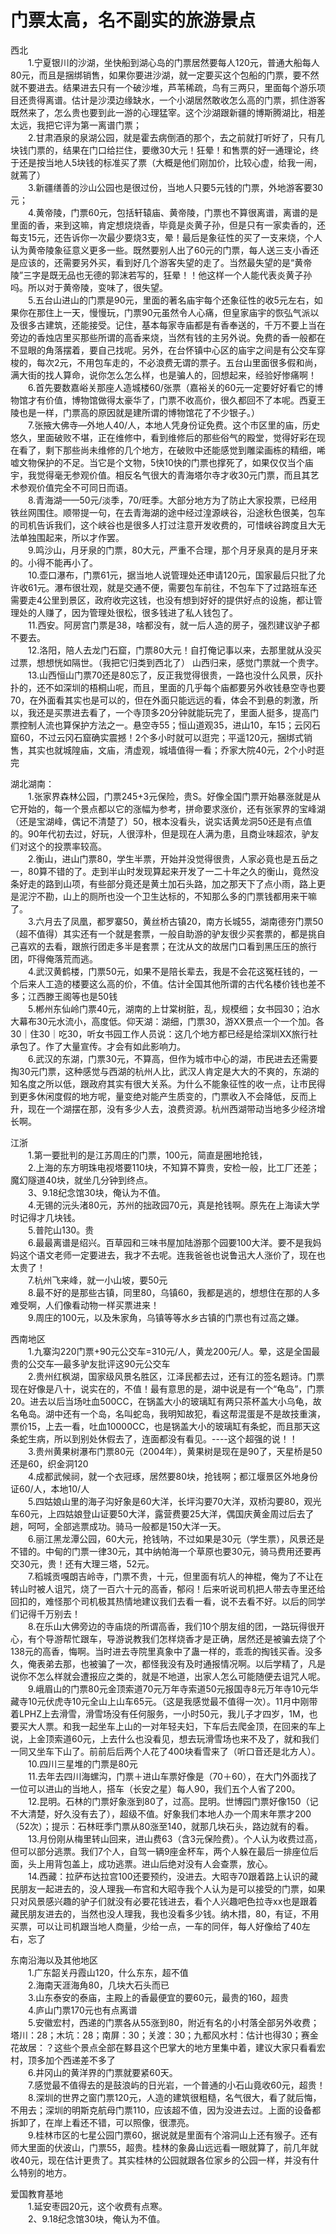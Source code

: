 # 门票太高，名不副实的旅游景点  

西北  
&emsp;&emsp;1.宁夏银川的沙湖，坐快船到湖心岛的门票居然要每人120元，普通大船每人80元，而且是捆绑销售，如果你要进沙湖，就一定要买这个包船的门票，要不然就不要进去。结果进去只有一个破沙堆，芦苇稀疏，鸟有三两只，里面每个游乐项目还贵得离谱。估计是沙漠边缘缺水，一个小湖居然敢收怎么高的门票，抓住游客既然来了，怎么贵也要到此一游的心理猛宰。这个沙湖跟新疆的博斯腾湖比，相差太远，我把它评为第一离谱门票；  
&emsp;&emsp;2.甘肃酒泉的泉湖公园，就是霍去病倒酒的那个，去之前就打听好了，只有几块钱门票的，结果在门口给拦住，要缴30大元！狂晕！和售票的好一通理论，终于还是按当地人5块钱的标准买了票（大概是他们刚加价，比较心虚，给我一闹，就蔫了）  
&emsp;&emsp;3.新疆缮善的沙山公园也是很过份，当地人只要5元钱的门票，外地游客要30元；  
&emsp;&emsp;4.黄帝陵，门票60元，包括轩辕庙、黄帝陵，门票也不算很离谱，离谱的是里面的香，来到这嘛，肯定想烧烧香，毕竟是炎黄子孙，但是只有一家卖香的，还每支15元，还告诉你一次最少要烧3支，晕！最后是象征性的买了一支来烧，个人认为黄帝陵象征意义更多一些。既然要别人出了60元的门票，每人送三支小香还是应该的，还需要另外买，看到好几个游客失望的走了。当然最失望的是“黄帝陵”三字是既无品也无德的郭沫若写的，狂晕！！他这样一个人能代表炎黄子孙吗。所以对于黄帝陵，变味了，很失望。  
&emsp;&emsp;5.五台山进山的门票是90元，里面的著名庙宇每个还象征性的收5元左右，如果你在那住上一天，慢慢玩，门票90元虽然令人心痛，但皇家庙宇的恢弘气派以及很多古建筑，还能接受。记住，基本每家寺庙都是有香奉送的，千万不要上当在旁边的香烛店里买那些所谓的高香来烧，当然有钱的主另外说。免费的香一般都在不显眼的角落摆着，要自己找呢。另外，在台怀镇中心区的庙宇之间是有公交车穿梭的，每次2元，不用包车走的，不必浪费无谓的票子。五台山里面很多假和尚，满大街的找人算命，说你怎么怎么样，也是骗人的，回想起来，经验好惨痛啊！  
&emsp;&emsp;6.首先要数嘉峪关那座人造城楼60/张票（嘉裕关的60元一定要好好看它的博物馆才有价值，博物馆做得太豪华了，门票不收高价，很久都回不了本呢。西夏王陵也是一样，门票高的原因就是建所谓的博物馆花了不少银子。）  
&emsp;&emsp;7.张掖大佛寺—外地人40/人，本地人凭身份证免费。这个市区里的庙，历史悠久，里面破败不堪，正在维修中，看到维修后的那些俗气的殿堂，觉得好彩在现在看了，剩下那些尚未维修的几个地方，在破败中还能感觉到雕梁画栋的精细，唏嘘文物保护的不足。当它是个文物，5快10快的门票也撑死了，如果仅仅当个庙宇，我觉得毫无参观价值。相反名气很大的青海塔尔寺才收30元门票，而且其艺术参观价值完全不可同日而语。  
&emsp;&emsp;8.青海湖——50元/淡季，70/旺季。大部分地方为了防止大家投票，已经用铁丝网围住。顺带提一句，在去青海湖的途中经过湟源峡谷，沿途秋色很美，包车的司机告诉我们，这个峡谷也是很多人打过注意开发收费的，可惜峡谷跨度且大无法单独围起来，所以才作罢。  
&emsp;&emsp;9.鸣沙山，月牙泉的门票，80大元，严重不合理，那个月牙泉真的是月牙来的。小得不能再小了。  
&emsp;&emsp;10.壶口瀑布，门票61元，据当地人说管理处还申请120元，国家最后只批了允许收61元。瀑布很壮观，就是交通不便，需要包车前往，不包车下了过路班车还需要走4公里到景区，政府收完这钱，也没有想到好好的提供好点的设施，都让管理处的人赚了，因为管理处很松，很多钱进了私人钱包了。  
&emsp;&emsp;11.西安。阿房宫门票是38，啥都没有，就一后人造的房子，强烈建议驴子都不要去。  
&emsp;&emsp;12.洛阳，陪人去龙门石窟，门票80大元！自打俺记事以来，去那里就从没买过票，想想恍如隔世。（我把它归类到西北了） 山西归来，感觉门票就一个贵字。  
&emsp;&emsp;13.山西恒山门票70还是80忘了，反正我觉得很贵，一路也没什么风景，灰扑扑的，还不如深圳的梧桐山呢，而且，里面的几乎每个庙都要另外收钱悬空寺也要70，在外面看其实也是可以的，但在外面只能远远的看，体会不到悬的刺激，所以，我还是买票进去看了，一个寺顶多20分钟就能玩完了，里面人挺多，提高门票控制人流也算保护方法之一。悬空寺55；恒山道观35，进山10，车15；云冈石窟60，不过云冈石窟确实震撼！2个多小时就可以逛完；平遥120元，捆绑式销售，其实也就城隍庙，文庙，清虚观，城墙值得一看；乔家大院40元，2个小时逛完  

湖北湖南：  
&emsp;&emsp;1.张家界森林公园，门票245+3元保险，贵S。好像全国门票开始暴涨就是从它开始的，每一个景点都以它的涨幅为参考，拼命要求涨价，还有张家界的宝峰湖（还是宝湖峰，偶记不清楚了）50，根本没看头，说实话黄龙洞50还是有点值的。90年代初去过，好玩，人很淳朴，但是现在人满为患，且商业味超浓，驴友们对这个的投票率较高。  
&emsp;&emsp;2.衡山，进山门票80，学生半票，开始并没觉得很贵，人家必竟也是五岳之一，80算不错的了。走到半山时发现算起来开发了一二十年之久的衡山，竟然没条好走的路到山项，有些部分竟还是黄土加石头路，加之那天下了点小雨，路上更是泥泞不勘，山上的厕所也没一个卫生达标的，不知那么多的门票钱都用来干嘛了。  
&emsp;&emsp;3.六月去了凤凰，都罗寨50，黄丝桥古镇20，南方长城55，湖南德夯门票50（超不值得）其实还有一个就是套票，一般自助游的驴友很少买套票的，都是挑自己喜欢的去看，跟旅行团走多半是套票；在沈从文的故居门口看到黑压压的旅行团，吓得俺落荒而逃。  
&emsp;&emsp;4.武汉黄鹤楼，门票50元，如果不是陪长辈去，我是不会花这冤枉钱的，一个后来人工造的楼要这么高的价，不值。估计全国其他所谓的古代名楼价钱也差不多；江西滕王阁等也是50钱  
&emsp;&emsp;5.郴州东仙岭门票40元，湖南的上廿棠树脏，乱，规模细；女书园30；泊水大幕布30元水流小，高度低。仰天湖：湖细，门票30，游XX景点一个一个加。各30｜住30｜吃30，听女书园工作人员说：这几个地方都已经是给深圳XX旅行社承包了。作了大量宣传。才会有如此影响力。  
&emsp;&emsp;6.武汉的东湖，门票30元，不算高，但作为城市中心的湖，市民进去还需要掏30元门票，这种感觉与西湖的杭州人比，武汉人肯定是大大的不爽的，东湖的知名度之所以低，跟政府其实有很大关系。为什么不能象征性的收一点，让市民得到更多休闲度假的地方呢，量变绝对能产生质变的，门票收入不会降低，反而上升，现在一个湖摆在那，没有多少人去，浪费资源。杭州西湖带动当地多少经济增长啊。  

江浙  
&emsp;&emsp;1.第一要批判的是江苏周庄的门票，100元，简直是圈地抢钱，  
&emsp;&emsp;2.上海的东方明珠电视塔要110块，不知算不算贵，安检一般，比工厂还差；魔幻隧道40块，就坐几分钟到终点。  
&emsp;&emsp;3、9.18纪念馆30块，俺认为不值。  
&emsp;&emsp;4.无锡的沅头渚80元，苏州的拙政园70元，真是抢钱啊。原先在上海读大学时记得才几块钱。  
&emsp;&emsp;5.普陀山130。贵  
&emsp;&emsp;6.最最离谱是绍兴。百草园和三味书屋加陆游那个园要100大洋。要不是我妈妈这个语文老师一定要进去，我才不去呢。连我爸爸也说鲁迅大人涨价了，现在也太贵了！  
&emsp;&emsp;7.杭州飞来峰，就一小山坡，要50元  
&emsp;&emsp;8.最不好的是那些古镇，同里80，乌镇60，我都是逃的，想想住在那的人多难受啊，人们像看动物一样买票进来！  
&emsp;&emsp;9.周庄的100元，以及朱家角，乌镇等等水乡古镇的门票也有过高之嫌。  

西南地区  
&emsp;&emsp;1.九寨沟220门票+90元公交车=310元/人，黄龙200元/人。晕，这是全国最贵的公交车—最多驴友批评这90元公交车  
&emsp;&emsp;2.贵州红枫湖，国家级风景名胜区，江泽民都去过，还有江的签名题诗。门票现在好像是八十，说实在的，不值！最有意思的是，湖中说是有一个“龟岛”，门票20。进去以后当场吐血500CC，在锅盖大小的玻璃缸有两只茶杯盖大小乌龟，故名龟岛。湖中还有一个岛，名叫蛇岛，我明知故犯，看这帮混蛋是不是故技重演，票价15，上去一看，吐血10000CC，也是锅盖大小的玻璃缸有条蛇，而且那天这条蛇生病，所以到别处休假去了，连面都没有看见。----这个超强的说！！  
&emsp;&emsp;3.贵州黄果树瀑布门票80元（2004年），黄果树是现在是90了，天星桥是50还是60，织金洞120  
&emsp;&emsp;4.成都武候祠，就一个衣冠琢，居然要80块，抢钱啊；都江堰景区外地身份证60/人，本地10/人  
&emsp;&emsp;5.四姑娘山里的海子沟好象是60大洋，长坪沟要70大洋，双桥沟要80，观光车60元，上四姑娘登山证要50大洋，露营费要25大洋，偶国庆黄金周过后去了趟，呵呵，全部逃票成功。骑马一般都是150大洋一天。  
&emsp;&emsp;6.丽江黑龙潭公园，60大元，抢钱呐，不过如果是30元（学生票），风景还是不错的。中甸的门票一律30元，其中纳帕海一个草原也要30元，骑马费用还要再交30元，贵！还有大理三塔，52元。  
&emsp;&emsp;7.稻城贡嘎朗吉岭寺，门票不贵，十元，但里面有坑人的神棍，俺为了不让在转山时被人诅咒，烧了一百六十元的高香，郁闷！后来听说司机把人带去寺里还给回扣的，难怪那个司机极其热情地建议我们去看一看，说不去看不好。以后的同学们记得千万别去！  
&emsp;&emsp;8.在乐山大佛旁边的寺庙烧的所谓高香，我们10个朋友组的团，一路玩得很开心，有个导游帮忙跟车，导游说教我们怎样烧香才是正确，居然还是被骗去烧了个138元的高香，悔啊。当时进去寺院里真象中了蛊一样的，乖乖的掏钱买香。没多久，俺表弟去那，也被骗了一次，都怪我没有及时通报情况啊。以后学精了，凡是说你不怎么样就会遭报应之类的，就是不地道，出家人怎么可能随便去诅咒人呢。  
&emsp;&emsp;9.峨眉山的门票80元金顶索道70元万年寺索道50元报国寺8元万年寺10元华藏寺10元伏虎寺10元全山上山车65元。（这是我感觉最不值得一次）。11月中刚带着LPHZ上去滑雪，滑雪场没有任何服务，一小时50元，我儿子才四岁，1M，也要买大人票。和我一起坐车上山的一对年轻夫妇，下车后去爬金顶，在回来的车上说，上金顶索道60元，上去什么也没看见，想去玩滑雪场也来不及了，就和我们一同又坐车下山了。前前后后两个人花了400块看雪来了（听口音还是北方人）。  
&emsp;&emsp;10.四川三星堆的门票是80元  
&emsp;&emsp;11.去年去四川海螺沟，门票＋进山车票好像是（70＋60），在大门外面找了一位可以进山的当地人，搭车（长安之星）每人90，我们五个人省了200。  
&emsp;&emsp;12.昆明。石林的门票好象涨到80了，过高。昆明。世博园门票好像150（记不大清楚，好久没有去了），超级不值。好象我们本地人办一个周末年票才200（52次）；提示：石林旺季门票从80涨至140，就那几块石头，路边就有的看。  
&emsp;&emsp;13.月份刚从梅里转山回来，进山费63（含3元保险费）。个人认为收费过高，但可以部分逃票。我们7个人，自驾一辆9座金杯车，两个人躲在最后一排座位后面，头上用背包盖上，成功逃票。进山后绝对没有人会查票，放心。  
&emsp;&emsp;14.西藏：拉萨布达拉宫100还要预约，没进去。大昭寺70跟着路上认识的藏民朋友一起进去的，没人理我—布宫和大昭寺我个人认为是可以接受的门票，如果只对风景感兴趣的驴子们就没有必要花钱进去，看个人兴趣吧色拉寺xx也是跟着藏民朋友进去的，当然也没人理我，我也没看多少钱。纳木措，80，有证，不用买票，可以让司机跟当地人商量，少给一点，一车的同伴，每人好像给了40左右，忘了  

东南沿海以及其他地区  
&emsp;&emsp;1.广东韶关丹霞山120，什么东东，超不值  
&emsp;&emsp;2.海南天涯海角80，几块大石头而已  
&emsp;&emsp;3.山东泰安的泰庙，主殿上的香最便宜的要60元，最贵的160，超贵  
&emsp;&emsp;4.庐山门票170元也有点离谱  
&emsp;&emsp;5.安徽宏村，西递的门票各从55涨到80，附近有名的小村落全部另外收费；塔川：28；木坑：28；南屏：30；关渡：30；九都风水村：估计也得30；赛金花故居：？这些个景点全部在黟县这个巴掌大的地方里集中着，建议大家只看看宏村，顶多加个西递差不多了  
&emsp;&emsp;6.井冈山的黄洋界的门票就要紧60天。  
&emsp;&emsp;7.感觉最不值得去的是鼓浪屿的日光岩，一个普通的小石山竟收60元，超贵！  
&emsp;&emsp;8.深圳的世界之窗门票120元，人造的建筑很粗糙，名气很大，看了就后悔，不用去；深圳的明斯克航母门票110，应该超不值，因为没进去过。上面的设备都拆卸了，在岸上看还不错，可以照像，很漂亮。  
&emsp;&emsp;9.桂林市区的七星公园门票60，据说就是里面有个溶洞山上还有猴子。还有师大里面的伏波山，门票55，超贵。桂林的象鼻山远远看一眼就算了，前几年就收40元，现在估计更贵了。其实桂林的公园就跟各位家乡的公园一样，并没有什么特别的地方。  

爱国教育基地  
&emsp;&emsp;1.延安枣园20元，这个收费有点寒。  
&emsp;&emsp;2、9.18纪念馆30块，俺认为不值。  
<!-- Last processed: 2025-07-22 03:44:31 -->
